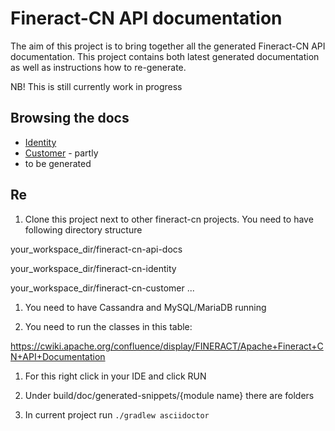 # Fineract-CN API documentation

The aim of this project is to bring together all the generated Fineract-CN API documentation.
This project contains both latest generated documentation as well as instructions how to re-generate.

NB! This is still currently work in progress 

## Browsing the docs

* [Identity](https://aasaru.github.io/fineract-cn-api-docs/src/main/resources/doc/html5/identity.html)
* [Customer](https://aasaru.github.io/fineract-cn-api-docs/src/main/resources/doc/html5/customer.html) - partly
* to be generated


## Re

1. Clone this project next to other fineract-cn projects. You need to have following directory structure

your_workspace_dir/fineract-cn-api-docs

your_workspace_dir/fineract-cn-identity

your_workspace_dir/fineract-cn-customer
...

1. You need to have Cassandra and MySQL/MariaDB running

1. You need to run the classes in this table:

https://cwiki.apache.org/confluence/display/FINERACT/Apache+Fineract+CN+API+Documentation

1. For this right click in your IDE and click RUN
  
1. Under build/doc/generated-snippets/{module name} there are folders 

1. In current project run `./gradlew asciidoctor`
